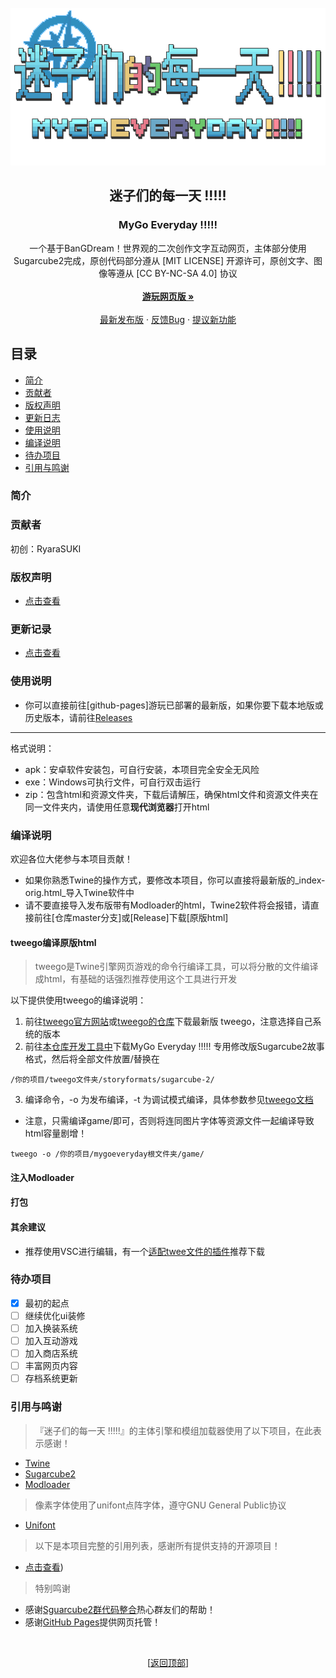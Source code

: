 <div id="top"></div>

<br />
<div align="center">
  <a href="https://github.com/RyaraSUKI/MyGoEveryday">
    <img src="img/mygoe_logo.png" alt="Logo" width="auto" height="auto">
  </a>

  <h2 align="center">迷子们的每一天 !!!!!</h2>
  <h3 align="center">MyGo Everyday !!!!!</h3>
  <p align="center">  
一个基于BanGDream！世界观的二次创作文字互动网页，主体部分使用Sugarcube2完成，原创代码部分遵从 [MIT LICENSE] 开源许可，原创文字、图像等遵从 [CC BY-NC-SA 4.0] 协议    
    <br />
    <br />
    <a href="https://github.com/RyaraSUKI/MyGoEveryday"><strong>游玩网页版 »</strong></a>
    <br />
    <br />
    <a href="https://github.com/RyaraSUKI/MyGoEveryday/releases/latest">最新发布版</a>
    ·
    <a href="https://github.com/RyaraSUKI/MyGoEveryday/issues">反馈Bug</a>
    ·
    <a href="https://github.com/RyaraSUKI/MyGoEveryday/issues">提议新功能</a>
  </p>
</div>
 
## 目录

- [简介](#简介)
- [贡献者](#贡献者)
- [版权声明](#版权声明)
- [更新日志](#更新日志)
- [使用说明](#使用说明)
- [编译说明](#编译说明)
- [待办项目](#待办项目)
- [引用与鸣谢](#引用与鸣谢)

### 简介



### 贡献者

初创：RyaraSUKI

### 版权声明

- [点击查看](https://github.com/RyaraSUKI/MyGoEveryday/blob/master/LICENSE.md)

### 更新记录

- [点击查看](https://github.com/RyaraSUKI/MyGoEveryday/blob/master/UPDATE.md)

### 使用说明

- 你可以直接前往[github-pages]游玩已部署的最新版，如果你要下载本地版或历史版本，请前往[Releases](https://github.com/RyaraSUKI/MyGoEveryday/releases)

---
格式说明：
- apk：安卓软件安装包，可自行安装，本项目完全安全无风险
- exe：Windows可执行文件，可自行双击运行
- zip：包含html和资源文件夹，下载后请解压，确保html文件和资源文件夹在同一文件夹内，请使用任意**现代浏览器**打开html

### 编译说明
欢迎各位大佬参与本项目贡献！
- 如果你熟悉Twine的操作方式，要修改本项目，你可以直接将最新版的_index-orig.html_导入Twine软件中
- 请不要直接导入发布版带有Modloader的html，Twine2软件将会报错，请直接前往[仓库master分支]或[Release]下载[原版html]

#### tweego编译原版html

> tweego是Twine引擎网页游戏的命令行编译工具，可以将分散的文件编译成html，有基础的话强烈推荐使用这个工具进行开发

以下提供使用tweego的编译说明：
1. 前往[tweego官方网站](https://www.motoslave.net/tweego/)或[tweego的仓库](https://github.com/tmedwards/tweego)下载最新版 tweego，注意选择自己系统的版本
2. 前往[本仓库开发工具中](https://github.com/RyaraSUKI/MyGoEveryday/blob/master/devtools/storyformats)下载MyGo Everyday !!!!! 专用修改版Sugarcube2故事格式，然后将全部文件放置/替换在
```
/你的项目/tweego文件夹/storyformats/sugarcube-2/
```
3. 编译命令，-o 为发布编译，-t 为调试模式编译，具体参数参见[tweego文档](https://www.motoslave.net/tweego/docs/)
- 注意，只需编译game/即可，否则将连同图片字体等资源文件一起编译导致html容量剧增！
```
tweego -o /你的项目/mygoeveryday根文件夹/game/
```
#### 注入Modloader

#### 打包

#### 其余建议
- 推荐使用VSC进行编辑，有一个[适配twee文件的插件](https://marketplace.visualstudio.com/items?itemName=cyrusfirheir.twee3-language-tools)推荐下载

### 待办项目
- [X] 最初的起点
- [ ] 继续优化ui装修
- [ ] 加入换装系统
- [ ] 加入互动游戏
- [ ] 加入商店系统
- [ ] 丰富网页内容
- [ ] 存档系统更新

### 引用与鸣谢

> 『迷子们的每一天 !!!!!』的主体引擎和模组加载器使用了以下项目，在此表示感谢！

- [Twine](https://twinery.org/)
- [Sugarcube2](https://github.com/tmedwards/sugarcube-2)
- [Modloader](https://github.com/Lyoko-Jeremie/sugarcube-2-ModLoader)

> 像素字体使用了unifont点阵字体，遵守GNU General Public协议
- [Unifont](https://unifoundry.com/unifont/index.html)

> 以下是本项目完整的引用列表，感谢所有提供支持的开源项目！

- [点击查看](https://github.com/RyaraSUKI/MyGoEveryday/blob/master/USEDLIBS.md))

> 特别鸣谢

- 感谢[Sguarcube2群代码整合](https://www.yuque.com/u45355763/twine)热心群友们的帮助！
- 感谢[GitHub Pages](https://pages.github.com)提供网页托管！

<br>
<p align="center">[<a href="#top">返回顶部</a>]</p>